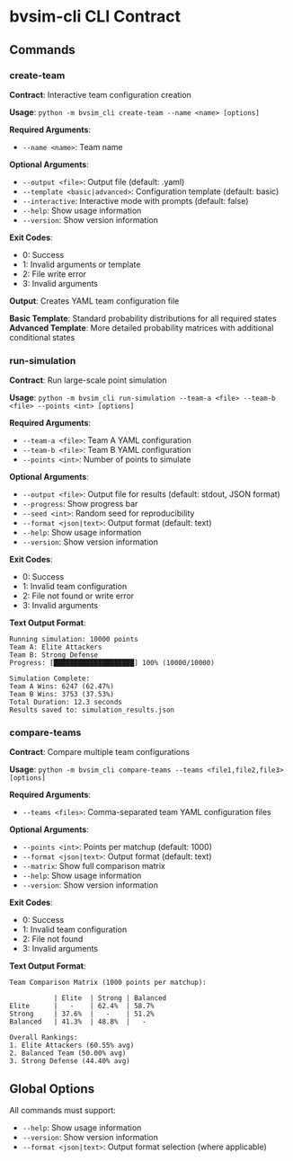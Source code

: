 # bvsim-cli CLI Contract

## Commands

### create-team
**Contract**: Interactive team configuration creation

**Usage**: `python -m bvsim_cli create-team --name <name> [options]`

**Required Arguments**:
- `--name <name>`: Team name

**Optional Arguments**:
- `--output <file>`: Output file (default: <name>.yaml)
- `--template <basic|advanced>`: Configuration template (default: basic)
- `--interactive`: Interactive mode with prompts (default: false)
- `--help`: Show usage information
- `--version`: Show version information

**Exit Codes**:
- 0: Success
- 1: Invalid arguments or template
- 2: File write error
- 3: Invalid arguments

**Output**: Creates YAML team configuration file

**Basic Template**: Standard probability distributions for all required states
**Advanced Template**: More detailed probability matrices with additional conditional states

### run-simulation
**Contract**: Run large-scale point simulation

**Usage**: `python -m bvsim_cli run-simulation --team-a <file> --team-b <file> --points <int> [options]`

**Required Arguments**:
- `--team-a <file>`: Team A YAML configuration
- `--team-b <file>`: Team B YAML configuration
- `--points <int>`: Number of points to simulate

**Optional Arguments**:
- `--output <file>`: Output file for results (default: stdout, JSON format)
- `--progress`: Show progress bar
- `--seed <int>`: Random seed for reproducibility
- `--format <json|text>`: Output format (default: text)
- `--help`: Show usage information
- `--version`: Show version information

**Exit Codes**:
- 0: Success
- 1: Invalid team configuration
- 2: File not found or write error
- 3: Invalid arguments

**Text Output Format**:
```
Running simulation: 10000 points
Team A: Elite Attackers
Team B: Strong Defense
Progress: [████████████████████] 100% (10000/10000)

Simulation Complete:
Team A Wins: 6247 (62.47%)
Team B Wins: 3753 (37.53%)
Total Duration: 12.3 seconds
Results saved to: simulation_results.json
```

### compare-teams
**Contract**: Compare multiple team configurations

**Usage**: `python -m bvsim_cli compare-teams --teams <file1,file2,file3> [options]`

**Required Arguments**:
- `--teams <files>`: Comma-separated team YAML configuration files

**Optional Arguments**:
- `--points <int>`: Points per matchup (default: 1000)
- `--format <json|text>`: Output format (default: text)
- `--matrix`: Show full comparison matrix
- `--help`: Show usage information
- `--version`: Show version information

**Exit Codes**:
- 0: Success
- 1: Invalid team configuration
- 2: File not found
- 3: Invalid arguments

**Text Output Format**:
```
Team Comparison Matrix (1000 points per matchup):

           | Elite  | Strong | Balanced
Elite      |   -    | 62.4%  | 58.7%
Strong     | 37.6%  |   -    | 51.2%
Balanced   | 41.3%  | 48.8%  |   -

Overall Rankings:
1. Elite Attackers (60.55% avg)
2. Balanced Team (50.00% avg) 
3. Strong Defense (44.40% avg)
```

## Global Options
All commands must support:
- `--help`: Show usage information
- `--version`: Show version information
- `--format <json|text>`: Output format selection (where applicable)